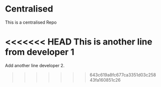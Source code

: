 # Centralised
This is a centralised Repo

<<<<<<< HEAD
This is another line from developer 1
=======
Add another line developer 2.
>>>>>>> 643c619a8fc677ca3351d03c25843fa160851c26
